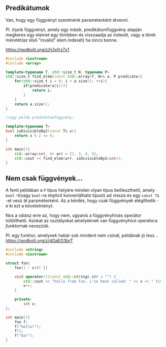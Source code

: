 ## Predikátumok

Van, hogy egy függvényt szeretnénk paraméterként átvenni.

Pl. írjunk függvényt, amely egy másik, predikátumfüggvény alapján megkeres egy elemet egy tömbben és visszaadja az indexét, vagy a tömb méretét(az első "invalid" elem indexét) ha nincs benne.

<https://godbolt.org/z/h3xfrz7x1>

```cpp
#include <iostream>
#include <array>

template<typename T, std::size_t N, typename P>
std::size_t find_elem(const std::array<T, N>& a, P predicate){
    for(std::size_t i = 0; i < a.size(); ++i){
        if(predicate(a[i])){
            return i;
        }
    }
    return a.size();
}

//egy példa predikátumfüggvény:

template<typename T>
bool isDivisibleBy2(const T& x){
    return x % 2 == 0;
}

int main(){
    std::array<int, 4> arr = {1, 3, 4, 5};
    std::cout << find_elem(arr, isDivisibleBy2<int>);
}
```

## Nem csak függvények...

A fenti példában a `P` típus helyére minden olyan típus beilleszthető, amely `bool` -t(vagy `bool`-ra implicit konvertálható típust) ad vissza és egy `const T&` -et vesz át paraméterként. Az a kérdés, hogy csak függvények elégíthetik -e ki ezt a követelményt.

Nos a válasz erre az, hogy nem, ugyanis a függvényhívás operátor túltölthető. Azokat az osztályokat amelyeknek van függvényhívó operátora *funktor*nak nevezzük.

Pl. egy funktor, amelynek habár sok mindent nem csinál, példának jó lesz...
<https://godbolt.org/z/dGaEG3brT>
```cpp
#include <string>
#include <iostream>

struct foo{
    foo() : x(0) {}

    void operator()(const std::string& str = "") {
        std::cout << "hello from foo, i've been called: " << x << " times before! You have said:" << str << '\n';
        x++;
    }

    private:
        int x;
};

int main(){
    foo f;
    f("hello!");
    f();
    f("bar");
}
```